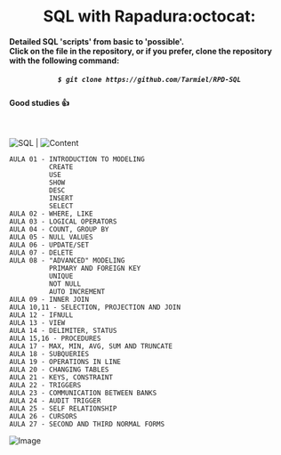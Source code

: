 <h1 align="center">SQL with Rapadura:octocat: </h1>

#### Detailed SQL 'scripts' from basic to 'possible'.<br>Click on the file in the repository, or if you prefer, clone the repository with the following command:

<h5 align="center">
  
```bash
$ git clone https://github.com/Tarmiel/RPD-SQL
```
</h6>

#### Good studies :+1:

<br>

![SQL](https://img.shields.io/badge/-MySQL-4479A1?style=for-the-badge&logo=mySQL&logoWidth=71.5&logoColor=white&color=796e96&labelColor=c44747) | 
![Content](https://img.shields.io/badge/-Content:-4479A1?style=for-the-badge&color=c44747)

    AULA 01 - INTRODUCTION TO MODELING
              CREATE
              USE
              SHOW
              DESC
              INSERT
              SELECT
    AULA 02 - WHERE, LIKE
    AULA 03 - LOGICAL OPERATORS
    AULA 04 - COUNT, GROUP BY
    AULA 05 - NULL VALUES
    AULA 06 - UPDATE/SET
    AULA 07 - DELETE
    AULA 08 - "ADVANCED" MODELING
              PRIMARY AND FOREIGN KEY
              UNIQUE
              NOT NULL
              AUTO INCREMENT 
    AULA 09 - INNER JOIN
    AULA 10,11 - SELECTION, PROJECTION AND JOIN
    AULA 12 - IFNULL
    AULA 13 - VIEW
    AULA 14 - DELIMITER, STATUS
    AULA 15,16 - PROCEDURES
    AULA 17 - MAX, MIN, AVG, SUM AND TRUNCATE
    AULA 18 - SUBQUERIES
    AULA 19 - OPERATIONS IN LINE
    AULA 20 - CHANGING TABLES
    AULA 21 - KEYS, CONSTRAINT
    AULA 22 - TRIGGERS
    AULA 23 - COMMUNICATION BETWEEN BANKS
    AULA 24 - AUDIT TRIGGER
    AULA 25 - SELF RELATIONSHIP
    AULA 26 - CURSORS
    AULA 27 - SECOND AND THIRD NORMAL FORMS

![Image](https://i.imgur.com/iipgZmh.gif)
